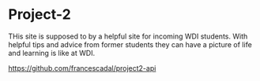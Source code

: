 # Project-2
THis site is supposed to by a helpful site for incoming WDI students. With helpful tips and advice from former students they can have a picture of life and learning is like at WDI.




https://github.com/francescadal/project2-api
